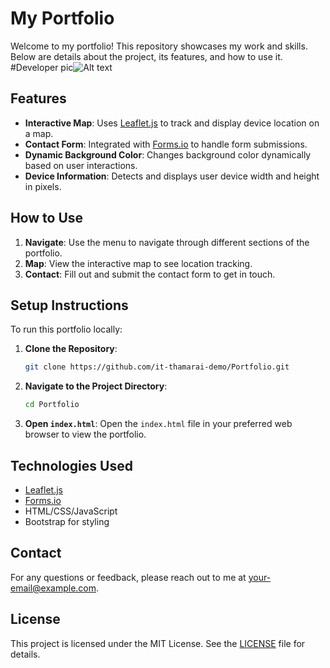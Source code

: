 # My Portfolio

Welcome to my portfolio! This repository showcases my work and skills. Below are details about the project, its features, and how to use it.
#Developer pic![Alt text](https://it-thamarai-demo.github.io/Protfolio/IMG-20230719-WA0007.jpg)
## Features

- **Interactive Map**: Uses [Leaflet.js](https://leafletjs.com/) to track and display device location on a map.
- **Contact Form**: Integrated with [Forms.io](https://www.forms.io/) to handle form submissions.
- **Dynamic Background Color**: Changes background color dynamically based on user interactions.
- **Device Information**: Detects and displays user device width and height in pixels.

## How to Use

1. **Navigate**: Use the menu to navigate through different sections of the portfolio.
2. **Map**: View the interactive map to see location tracking.
3. **Contact**: Fill out and submit the contact form to get in touch.

## Setup Instructions

To run this portfolio locally:

1. **Clone the Repository**:
    ```bash
    git clone https://github.com/it-thamarai-demo/Portfolio.git
    ```
2. **Navigate to the Project Directory**:
    ```bash
    cd Portfolio
    ```
3. **Open `index.html`**:
    Open the `index.html` file in your preferred web browser to view the portfolio.

## Technologies Used

- [Leaflet.js](https://leafletjs.com/)
- [Forms.io](https://www.forms.io/)
- HTML/CSS/JavaScript
- Bootstrap for styling

## Contact

For any questions or feedback, please reach out to me at [your-email@example.com](mailto:your-email@example.com).

## License

This project is licensed under the MIT License. See the [LICENSE](LICENSE) file for details.
